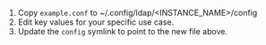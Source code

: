 1. Copy `example.conf` to ~/.config/ldap/<INSTANCE_NAME>/config
2. Edit key values for your specific use case.
3. Update the `config` symlink to point to the new file above.
